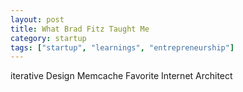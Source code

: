 ```yaml
---
layout: post
title: What Brad Fitz Taught Me
category: startup
tags: ["startup", "learnings", "entrepreneurship"]
---
```

iterative Design
Memcache
Favorite Internet Architect